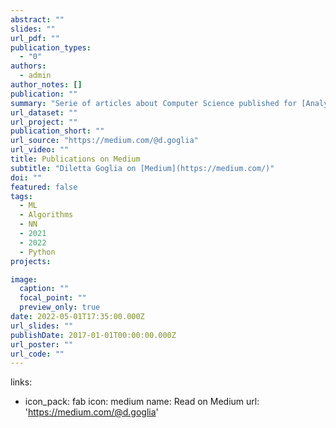 ```yaml
---
abstract: ""
slides: ""
url_pdf: ""
publication_types:
  - "0"
authors:
  - admin
author_notes: []
publication: ""
summary: "Serie of articles about Computer Science published for [Analytics Vidhya](https://medium.com/analytics-vidhya) and [Towards AI](https://pub.towardsai.net/) tech communities."
url_dataset: ""
url_project: ""
publication_short: ""
url_source: "https://medium.com/@d.goglia"
url_video: ""
title: Publications on Medium
subtitle: "Diletta Goglia on [Medium](https://medium.com/)"
doi: ""
featured: false
tags:
  - ML
  - Algorithms
  - NN
  - 2021
  - 2022
  - Python
projects:

image:
  caption: ""
  focal_point: ""
  preview_only: true
date: 2022-05-01T17:35:00.000Z
url_slides: ""
publishDate: 2017-01-01T00:00:00.000Z
url_poster: ""
url_code: ""
---
```

links:

  - icon_pack: fab
    icon: medium
    name: Read on Medium
    url: 'https://medium.com/@d.goglia'

